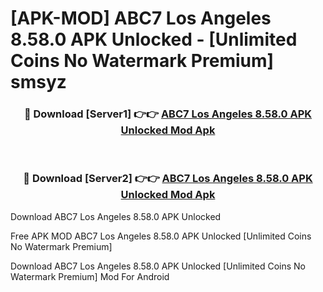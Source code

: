 # [APK-MOD] ABC7 Los Angeles 8.58.0 APK Unlocked - [Unlimited Coins No Watermark Premium] smsyz



<div align="center">
<h3>🔴 Download [Server1] 👉👉 <a href="https://momento.my/?title=ABC7_Los_Angeles_8.58.0_APK_Unlocked">ABC7 Los Angeles 8.58.0 APK Unlocked Mod Apk</a></h3><br>

<h3>🔴 Download [Server2] 👉👉 <a href="https://momento.my/?title=ABC7_Los_Angeles_8.58.0_APK_Unlocked">ABC7 Los Angeles 8.58.0 APK Unlocked Mod Apk</a></h3>
</div>



Download ABC7 Los Angeles 8.58.0 APK Unlocked 

Free APK MOD ABC7 Los Angeles 8.58.0 APK Unlocked [Unlimited Coins No Watermark Premium]

Download ABC7 Los Angeles 8.58.0 APK Unlocked [Unlimited Coins No Watermark Premium] Mod For Android
